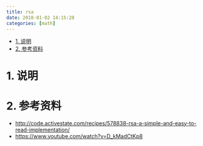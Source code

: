 ```yaml
---
title: rsa
date: 2018-01-02 14:15:28
categories: [math]
---
```


<!-- TOC -->

- [1. 说明](#1-说明)
- [2. 参考资料](#2-参考资料)

<!-- /TOC -->



<a id="markdown-1-说明" name="1-说明"></a>
# 1. 说明



<a id="markdown-2-参考资料" name="2-参考资料"></a>
# 2. 参考资料

* http://code.activestate.com/recipes/578838-rsa-a-simple-and-easy-to-read-implementation/
* https://www.youtube.com/watch?v=D_kMadCtKp8

